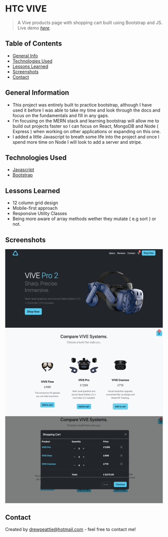 # HTC VIVE
> A Vive products page with shopping cart built using Bootstrap and JS. 
> Live demo [_here_](https://atrp87.github.io/HTC_VIVE/).

## Table of Contents
* [General Info](#general-information)
* [Technologies Used](#technologies-used)
* [Lessons Learned](#Lessons-learned)
* [Screenshots](#screenshots)
* [Contact](#contact)

## General Information
- This project was entirely built to practice bootstrap, although I have used it before I was able to take my time and look through the docs and focus on the fundamentals and fill in any gaps.
- I’m focusing on the MERN stack and learning bootstrap will allow me to build out projects faster so I can focus on React, MongoDB and Node ( Express ) when working on other applications or expanding on this one.
- I added a little Javascript to breath some life into the project and once I spend more time on Node I will look to add a server and stripe.

## Technologies Used
- [Javascript](https://www.javascript.com/)
- [Bootstrap](https://getbootstrap.com/)

## Lessons Learned
- 12 column grid design
- Mobile-first approach
- Responsive Utility Classes
- Being more aware of array methods wether they mutate ( e.g sort ) or not. 

## Screenshots
![VIVE Hero](images/hero.png)
![VIVE Products](images/products.png)
![VIVE Cart](images/cart.png)

## Contact
Created by [drewpeattie@hotmail.com](mailto:drewpeattie@hotmail.com) - feel free to contact me!
